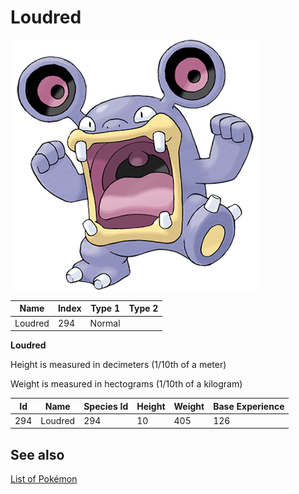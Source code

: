 # Loudred


![Loudred](images/294.png)

| **Name** | **Index** | **Type 1** | **Type 2** |
|----|----|----|----|
| Loudred | 294 | Normal  |  |

**Loudred** 


Height is measured in decimeters (1/10th of a meter)

Weight is measured in hectograms (1/10th of a kilogram)

| **Id** | **Name** | **Species Id** | **Height** | **Weight** | **Base Experience** |
|--------|----------|----------------|------------|------------|---------------------|
| 294 | Loudred | 294 | 10 | 405 | 126 |


## See also

[List of Pokémon](../pokemon.md)
